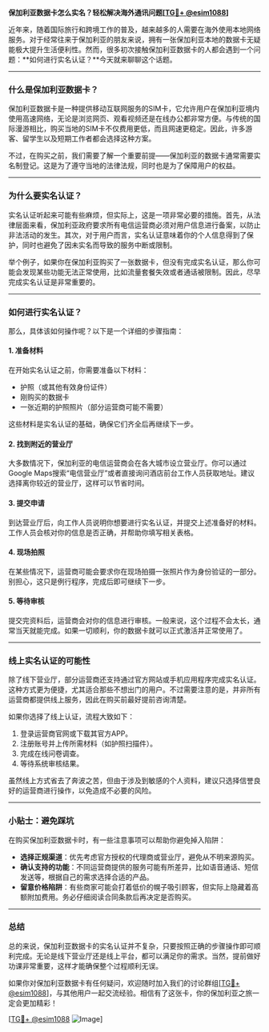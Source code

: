 **保加利亚数据卡怎么实名？轻松解决海外通讯问题[[TG💪+ @esim1088](https://t.me/s/esim1088)]**

近年来，随着国际旅行和跨境工作的普及，越来越多的人需要在海外使用本地网络服务。对于经常往来于保加利亚的朋友来说，拥有一张保加利亚本地的数据卡无疑能极大提升生活便利性。然而，很多初次接触保加利亚数据卡的人都会遇到一个问题：**如何进行实名认证？**今天就来聊聊这个话题。

---

### **什么是保加利亚数据卡？**

保加利亚数据卡是一种提供移动互联网服务的SIM卡，它允许用户在保加利亚境内使用高速网络，无论是浏览网页、观看视频还是在线办公都非常方便。与传统的国际漫游相比，购买当地的SIM卡不仅费用更低，而且网速更稳定。因此，许多游客、留学生以及短期工作者都会选择这种方案。

不过，在购买之前，我们需要了解一个重要前提——保加利亚的数据卡通常需要实名制登记。这是为了遵守当地的法律法规，同时也是为了保障用户的权益。

---

### **为什么要实名认证？**

实名认证听起来可能有些麻烦，但实际上，这是一项非常必要的措施。首先，从法律层面来看，保加利亚政府要求所有电信运营商必须对用户信息进行备案，以防止非法活动的发生。其次，对于用户而言，实名认证意味着你的个人信息得到了保护，同时也避免了因未实名而导致的服务中断或限制。

举个例子，如果你在保加利亚购买了一张数据卡，但没有完成实名认证，那么你可能会发现某些功能无法正常使用，比如流量套餐失效或者通话被限制。因此，尽早完成实名认证是非常重要的。

---

### **如何进行实名认证？**

那么，具体该如何操作呢？以下是一个详细的步骤指南：

#### **1. 准备材料**
在开始实名认证之前，你需要准备以下材料：
- 护照（或其他有效身份证件）
- 刚购买的数据卡
- 一张近期的护照照片（部分运营商可能不需要）

这些材料是实名认证的基础，确保它们齐全后再继续下一步。

#### **2. 找到附近的营业厅**
大多数情况下，保加利亚的电信运营商会在各大城市设立营业厅。你可以通过Google Maps搜索“电信营业厅”或者直接询问酒店前台工作人员获取地址。建议选择离你较近的营业厅，这样可以节省时间。

#### **3. 提交申请**
到达营业厅后，向工作人员说明你想要进行实名认证，并提交上述准备好的材料。工作人员会核对你的信息是否正确，并帮助你填写相关表格。

#### **4. 现场拍照**
在某些情况下，运营商可能会要求你在现场拍摄一张照片作为身份验证的一部分。别担心，这只是例行程序，完成后即可继续下一步。

#### **5. 等待审核**
提交完资料后，运营商会对你的信息进行审核。一般来说，这个过程不会太长，通常当天就能完成。如果一切顺利，你的数据卡就可以正式激活并正常使用了。

---

### **线上实名认证的可能性**

除了线下营业厅，部分运营商还支持通过官方网站或手机应用程序完成实名认证。这种方式更为便捷，尤其适合那些不想出门的用户。不过需要注意的是，并非所有运营商都提供线上服务，因此在购买前最好提前咨询清楚。

如果你选择了线上认证，流程大致如下：
1. 登录运营商官网或下载其官方APP。
2. 注册账号并上传所需材料（如护照扫描件）。
3. 完成在线问卷调查。
4. 等待系统审核结果。

虽然线上方式省去了奔波之苦，但由于涉及到敏感的个人资料，建议只选择信誉良好的运营商进行操作，以免造成不必要的风险。

---

### **小贴士：避免踩坑**

在购买保加利亚数据卡时，有一些注意事项可以帮助你避免掉入陷阱：
- **选择正规渠道**：优先考虑官方授权的代理商或营业厅，避免从不明来源购买。
- **确认支持的功能**：不同运营商提供的服务可能有所差异，比如语音通话、短信发送等，根据自己的需求选择合适的产品。
- **留意价格陷阱**：有些商家可能会打着低价的幌子吸引顾客，但实际上隐藏着高额附加费用。务必仔细阅读合同条款后再决定是否购买。

---

### **总结**

总的来说，保加利亚数据卡的实名认证并不复杂，只要按照正确的步骤操作即可顺利完成。无论是线下营业厅还是线上平台，都可以满足你的需求。当然，提前做好功课非常重要，这样才能确保整个过程顺利无误。

如果你对保加利亚数据卡有任何疑问，欢迎随时加入我们的讨论群组[[TG💪+ @esim1088](https://t.me/s/esim1088)]，与其他用户一起交流经验。相信有了这张卡，你的保加利亚之旅一定会更加精彩！

[[TG💪+ @esim1088](https://t.me/s/esim1088) ![Image](https://i.postimg.cc/4NQfJmqS/Snipaste-2025-05-13-00-14-12.png)]